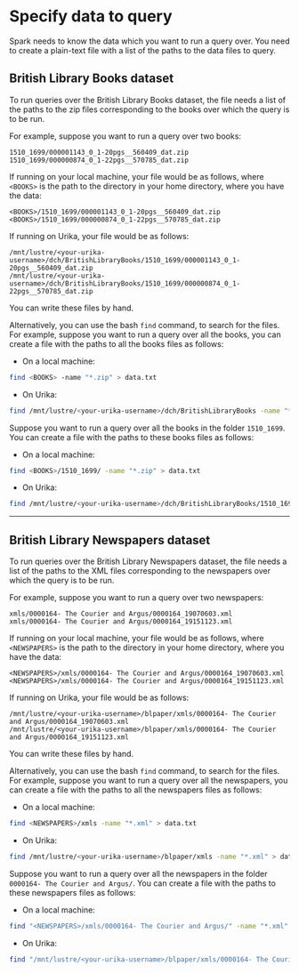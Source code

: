 # Specify data to query

Spark needs to know the data which you want to run a query over. You need to create a plain-text file with a list of the paths to the data files to query.

## British Library Books dataset 

To run queries over the British Library Books dataset, the file needs a list of the paths to the zip files corresponding to the books over which the query is to be run.

For example, suppose you want to run a query over two books:

```
1510_1699/000001143_0_1-20pgs__560409_dat.zip
1510_1699/000000874_0_1-22pgs__570785_dat.zip
```

If running on your local machine, your file would be as follows, where `<BOOKS>` is the path to the directory in your home directory, where you have the data:

```
<BOOKS>/1510_1699/000001143_0_1-20pgs__560409_dat.zip
<BOOKS>/1510_1699/000000874_0_1-22pgs__570785_dat.zip
```

If running on Urika, your file would be as follows:

```
/mnt/lustre/<your-urika-username>/dch/BritishLibraryBooks/1510_1699/000001143_0_1-20pgs__560409_dat.zip
/mnt/lustre/<your-urika-username>/dch/BritishLibraryBooks/1510_1699/000000874_0_1-22pgs__570785_dat.zip
```

You can write these files by hand.

Alternatively, you can use the bash `find` command, to search for the files. For example, suppose you want to run a query over all the books, you can create a file with the paths to all the books files as follows:

* On a local machine:

```bash
find <BOOKS> -name "*.zip" > data.txt
```

* On Urika:

```bash
find /mnt/lustre/<your-urika-username>/dch/BritishLibraryBooks -name "*.zip" > data.txt
```

Suppose you want to run a query over all the books in the folder `1510_1699`. You can create a file with the paths to these books files as follows:

* On a local machine:

```bash
find <BOOKS>/1510_1699/ -name "*.zip" > data.txt
```

* On Urika:

```bash
find /mnt/lustre/<your-urika-username>/dch/BritishLibraryBooks/1510_1699 -name "*.zip" > data.txt
```

---

## British Library Newspapers dataset 

To run queries over the British Library Newspapers dataset, the file needs a list of the paths to the XML files corresponding to the newspapers over which the query is to be run.

For example, suppose you want to run a query over two newspapers:

```
xmls/0000164- The Courier and Argus/0000164_19070603.xml
xmls/0000164- The Courier and Argus/0000164_19151123.xml
```

If running on your local machine, your file would be as follows, where `<NEWSPAPERS>` is the path to the directory in your home directory, where you have the data:

```
<NEWSPAPERS>/xmls/0000164- The Courier and Argus/0000164_19070603.xml
<NEWSPAPERS>/xmls/0000164- The Courier and Argus/0000164_19151123.xml
```

If running on Urika, your file would be as follows:

```
/mnt/lustre/<your-urika-username>/blpaper/xmls/0000164- The Courier and Argus/0000164_19070603.xml
/mnt/lustre/<your-urika-username>/blpaper/xmls/0000164- The Courier and Argus/0000164_19151123.xml
```

You can write these files by hand.

Alternatively, you can use the bash `find` command, to search for the files. For example, suppose you want to run a query over all the newspapers, you can create a file with the paths to all the newspapers files as follows:

* On a local machine:

```bash
find <NEWSPAPERS>/xmls -name "*.xml" > data.txt
```

* On Urika:

```bash
find /mnt/lustre/<your-urika-username>/blpaper/xmls -name "*.xml" > data.txt
```

Suppose you want to run a query over all the newspapers in the folder `0000164- The Courier and Argus/`. You can create a file with the paths to these newspapers files as follows:

* On a local machine:

```bash
find "<NEWSPAPERS>/xmls/0000164- The Courier and Argus/" -name "*.xml" > data.txt
```

* On Urika:

```bash
find "/mnt/lustre/<your-urika-username>/blpaper/xmls/0000164- The Courier and Argus/" -name "*.xml" > data.txt
```
